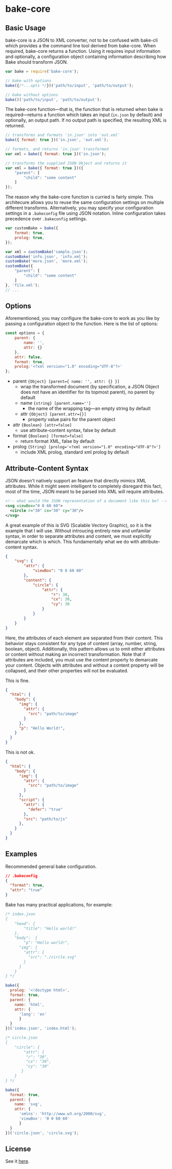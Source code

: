 # bake-core

## Basic Usage

bake-core is a JSON to XML converter, not to be confused with bake-cli which provides a the command line tool derived from bake-core. When required, bake-core returns a function. Using it requires input information and optionally, a configuration object containing information describing how Bake should transform JSON.

```javascript
var bake = require('bake-core');

// bake with options
bake({/*...opts */})('path/to/input', 'path/to/output');

// bake without options
bake()('path/to/input', 'path/to/output');
```

The bake-core function—that is, the function that is returned when bake is required—returns a function which takes an input (`in.json` by default) and optionally, an output path. If no output path is specified, the resulting XML is returned.

```javascript
// transforms and formats 'in.json' into 'out.xml'
bake({ format: true })('in.json', 'out.xml');

// formats, and returns 'in.json' transformed
var xml = bake({ format: true })('in.json');

// transforms the supplied JSON Object and returns it
var xml = bake({ format: true })({
    "parent": [
        "child": "some content"
    ]
});
```

The reason why the bake-core function is curried is fairly simple. This architecure allows you to reuse the same configuration settings on multiple different transforms. Alternatively, you may specify your configuration settings in a `.bakeconfig` file using JSON notation. Inline configuration takes precedence over `.bakeconfig` settings.	

```javascript
var customBake = bake({
    format: true,
    prolog: true,
});

var xml = customBake('sample.json');
customBake('info.json', 'info.xml');
customBake('more.json', 'more.xml');
customBake({
    "parent": [
        "child": "some content"
    ]
}, 'file.xml');
// ...
```
## Options

Aforementioned, you may configure the bake-core to work as you like by passing a configuration object to the function. Here is the list of options:

```javascript
const options = {
    parent: {
        name: '',
        attr: {}
    },
    attr: false,
    format: true,
    prolog:'<?xml version="1.0" encoding="UTF-8"?>'
};
```

- parent `{Object} [parent={ name: '', attr: {} }] `
  - wrap the transformed document (by specification, a JSON Object does not have an identifier for its topmost parent), no parent by default
  - name `{string} [parent.name='']`
    - the name of the wrapping tag—an empty string by default
  - attr `{Object} [parent.attr={}]`
    - property value pairs for the parent object
- attr `{Boolean} [attr=false]`
  - use attribute-content syntax, false by default
- format `{Boolean} [format=false]`
  - return format XML, false by default
- prolog `{String} [prolog='<?xml version="1.0" encoding="UTF-8"?>']`
  - include XML prolog, standard xml prolog by default

## Attribute-Content Syntax

JSON doesn't natively support an feature that directly mimics XML attributes. While it might seem intelligent to completely disregard this fact, most of the time, JSON meant to be parsed into XML will require attributes.

```xml
<!-- what would the JSON representation of a document like this be? -->
<svg viewBox="0 0 60 60">
  <circle r="30" cx="30" cy="30"/>
</svg>
```

A great example of this is SVG (Scalable Vectory Graphic), so it is the example that I will use. Without introucing entirely new and unfamilar syntax, in order to separate attributes and content, we must explicitly demarcate which is which. This fundamentally what we do with attribute-content syntax.

```json
{
    "svg": {
        "attr": {
            "viewBox": "0 0 60 60"
        },
        "content": {
            "circle": {
                "attr": {
                    "r": 30,
                    "cx": 30,
                    "cy": 30
                }
            }
        }
    }
}
```

Here, the attributes of each element are separated from their content. This behavior stays consistent for any type of content (array, number, string, boolean, object). Additionally, this pattern allows us to omit either attributes or content without making an incorrect transformation. Note that if attributes are included, you must use the content property to demarcate your content. Objects with attributes and without a content property will be collapsed, and their other properties will not be evaluated. 

This is fine.
```json
{
  "html": {
    "body": {
      "img": {
        "attr": {
          "src": "path/to/image"
        }
      },
      "p": "Hello World!",
    }
  }
}
````
This is not ok.
```json
{
  "html": {
    "body": {
      "img": {
        "attr": {
          "src": "path/to/image"
        }
      },
      "script": {
        "attr": {
          "defer": "true"
        },
        "src": "path/to/js"
      },
    }
  }
}
```

## Examples

Recommended general bake configuration.
```json
// .bakeconfig
{
  "format": true,
  "attr": "true"
}
```
Bake has many practical applications, for example:
```javascript
/* index.json
{
	"head": {
		"title": "Hello world!"
	},
	"body":  {
    	"p": "Hello world!",
      "img": {
        "attr": {
          "src": "./circle.svg"
        }
      }
    }
} */

bake({
  prolog: '<!doctype html>',
  format: true,
  parent: { 
    name: 'html',
    attr: {
      'lang': 'en'
	  }
  }
})('index.json', 'index.html');

/* circle.json
{
    "circle": {
    	"attr": {
         "r": "30",
         "cx": "30",
         "cy": "30"
       }
    }
} */

bake({
  format: true,
  parent: {
    name: 'svg',
    attr: {
      'xmlns': 'http://www.w3.org/2000/svg',
      'viewBox': '0 0 60 60'
	  }
  }
})('circle.json', 'circle.svg');
```

## License

See it [here](http://github.com/samolaogun/bake-core/blob/master/LICENSE).